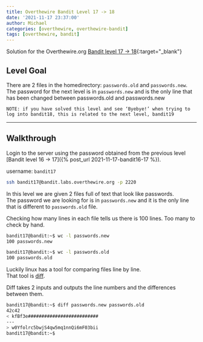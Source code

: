 ```yaml
---
title: Overthewire Bandit Level 17 -> 18
date: '2021-11-17 23:37:00'
author: Michael
categories: [overthewire, overthewire-bandit]
tags: [overthewire, bandit]
---
```


Solution for the Overthewire.org [Bandit level 17 -> 18](https://overthewire.org/wargames/bandit/bandit18.html){:target="\_blank"}

## Level Goal

There are 2 files in the homedirectory: `passwords.old` and `passwords.new`. The password for the next level is in `passwords.new` and is the only line that has been changed between passwords.old and passwords.new

`NOTE: if you have solved this level and see ‘Byebye!’ when trying to log into bandit18, this is related to the next level, bandit19`


---

## Walkthrough

Login to the server using the password obtained from the previous level [Bandit level 16 -> 17]({% post_url 2021-11-17-bandit16-17 %}). 

username: `bandit17` 

```bash
ssh bandit17@bandit.labs.overthewire.org -p 2220
```

In this level we are given 2 files full of text that look like passwords.  
The password we are looking for is in `passwords.new` and it is the only line that is different to `passwords.old` file.

Checking how many lines in each file tells us there is 100 lines. Too many to check by hand.

```bash
bandit17@bandit:~$ wc -l passwords.new 
100 passwords.new

bandit17@bandit:~$ wc -l passwords.old 
100 passwords.old
```

Luckily linux has a tool for comparing files line by line.  
That tool is [diff](https://linux.die.net/man/1/diff).  

Diff takes 2 inputs and outputs the line numbers and the differences between them.

```bash
bandit17@bandit:~$ diff passwords.new passwords.old
42c42
< kfBf3e##########################
---
> w0Yfolrc5bwjS4qw5mq1nnQi6mF03bii
bandit17@bandit:~$
```